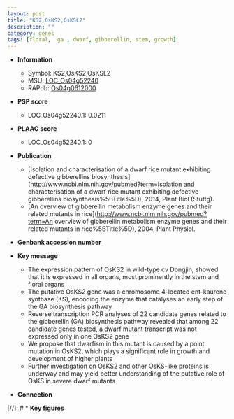 ```yaml
---
layout: post
title: "KS2,OsKS2,OsKSL2"
description: ""
category: genes
tags: [floral,  ga , dwarf, gibberellin, stem, growth]
---
```


* **Information**  
    + Symbol: KS2,OsKS2,OsKSL2  
    + MSU: [LOC_Os04g52240](http://rice.plantbiology.msu.edu/cgi-bin/ORF_infopage.cgi?orf=LOC_Os04g52240)  
    + RAPdb: [Os04g0612000](http://rapdb.dna.affrc.go.jp/viewer/gbrowse_details/irgsp1?name=Os04g0612000)  

* **PSP score**  
    + LOC_Os04g52240.1: 0.0211 

* **PLAAC score**  
    + LOC_Os04g52240.1: 0 

* **Publication**  
    + [Isolation and characterisation of a dwarf rice mutant exhibiting defective gibberellins biosynthesis](http://www.ncbi.nlm.nih.gov/pubmed?term=Isolation and characterisation of a dwarf rice mutant exhibiting defective gibberellins biosynthesis%5BTitle%5D), 2014, Plant Biol (Stuttg).
    + [An overview of gibberellin metabolism enzyme genes and their related mutants in rice](http://www.ncbi.nlm.nih.gov/pubmed?term=An overview of gibberellin metabolism enzyme genes and their related mutants in rice%5BTitle%5D), 2004, Plant Physiol.

* **Genbank accession number**  

* **Key message**  
    + The expression pattern of OsKS2 in wild-type cv Dongjin, showed that it is expressed in all organs, most prominently in the stem and floral organs
    + The putative OsKS2 gene was a chromosome 4-located ent-kaurene synthase (KS), encoding the enzyme that catalyses an early step of the GA biosynthesis pathway
    + Reverse transcription PCR analyses of 22 candidate genes related to the gibberellin (GA) biosynthesis pathway revealed that among 22 candidate genes tested, a dwarf mutant transcript was not expressed only in one OsKS2 gene
    + We propose that dwarfism in this mutant is caused by a point mutation in OsKS2, which plays a significant role in growth and development of higher plants
    + Further investigation on OsKS2 and other OsKS-like proteins is underway and may yield better understanding of the putative role of OsKS in severe dwarf mutants

* **Connection**  

[//]: # * **Key figures**  


